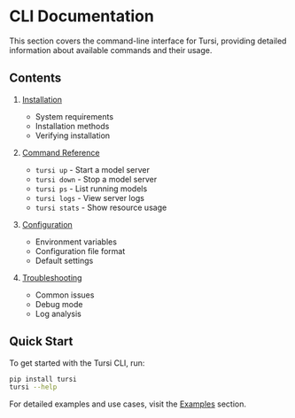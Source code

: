 # CLI Documentation

This section covers the command-line interface for Tursi, providing detailed information about available commands and their usage.

## Contents

1. [Installation](./installation.md)
   - System requirements
   - Installation methods
   - Verifying installation

2. [Command Reference](./commands.md)
   - `tursi up` - Start a model server
   - `tursi down` - Stop a model server
   - `tursi ps` - List running models
   - `tursi logs` - View server logs
   - `tursi stats` - Show resource usage

3. [Configuration](./configuration.md)
   - Environment variables
   - Configuration file format
   - Default settings

4. [Troubleshooting](./troubleshooting.md)
   - Common issues
   - Debug mode
   - Log analysis

## Quick Start

To get started with the Tursi CLI, run:

```bash
pip install tursi
tursi --help
```

For detailed examples and use cases, visit the [Examples](../examples) section.
